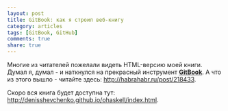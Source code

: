 ```yaml
---
layout: post
title: GitBook: как я строил веб-книгу
category: articles
tags: [GitBook, GitHub]
comments: true
share: true
---
```

Многие из читателей пожелали видеть HTML-версию моей книги. Думал я, думал - и наткнулся на прекрасный инструмент **<a href="http://www.gitbook.io/">GitBook</a>**. А что из этого вышло - читайте здесь: http://habrahabr.ru/post/218433.

Скоро вся книга будет доступна тут: http://denisshevchenko.github.io/ohaskell/index.html.
